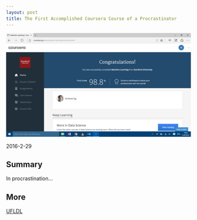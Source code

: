 ```yaml
---
layout: post
title: The First Accomplished Coursera Course of a Procrastinator
---
```


<div class="image-wrapper">
    <img src="/static/imgs/20160229 194522.png" alt="ML"/>
    <p class="image-caption">2016-2-29</p>
</div>

## Summary

In procrastination...

## More

[UFLDL](http://deeplearning.stanford.edu/tutorial/)